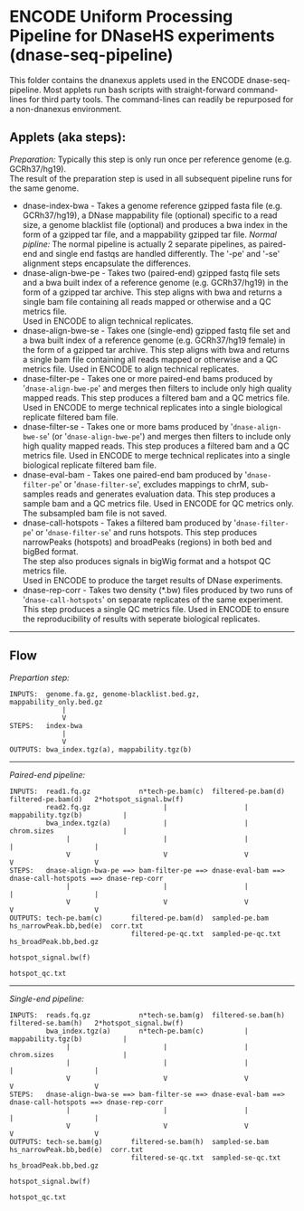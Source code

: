 # ENCODE Uniform Processing Pipeline for DNaseHS experiments (dnase-seq-pipeline)

This folder contains the dnanexus applets used in the ENCODE dnase-seq-pipeline. Most applets run 
bash scripts with straight-forward command-lines for third party tools.  The command-lines can readily 
be repurposed for a non-dnanexus environment.

## Applets (aka steps):
*Preparation:* Typically this step is only run once per reference genome (e.g. GCRh37/hg19).  
               The result of the preparation step is used in all subsequent pipeline runs for the same genome.
- dnase-index-bwa - Takes a genome reference gzipped fasta file (e.g. GCRh37/hg19), a DNase mappability file (optional) 
                    specific to a read size, a genome blacklist file (optional) and produces a bwa index in the form of 
                    a gzipped tar file, and a mappability gzipped tar file.
*Normal pipline:* The normal pipeline is actually 2 separate pipelines, as paired-end and single end fastqs are handled
                differently.  The '-pe' and '-se' alignment steps encapsulate the differences. 
- dnase-align-bwe-pe  - Takes two (paired-end) gzipped fastq file sets and a bwa built index of a reference genome 
                        (e.g. GCRh37/hg19) in the form of a gzipped tar archive.  This step aligns with bwa and returns 
                        a single bam file containing all reads mapped or otherwise and a QC metrics file.  
                        Used in ENCODE to align technical replicates.
- dnase-align-bwe-se  - Takes one (single-end) gzipped fastq file set and a bwa built index of a reference genome 
                        (e.g. GCRh37/hg19 female) in the form of a gzipped tar archive.  This step aligns with bwa and 
                        returns a single bam file containing all reads mapped or otherwise and a QC metrics file.
                        Used in ENCODE to align technical replicates.
- dnase-filter-pe     - Takes one or more paired-end bams produced by '`dnase-align-bwe-pe`' and merges then filters to 
                        include only high quality mapped reads.  This step produces a filtered bam and a QC metrics file.
                        Used in ENCODE to merge technical replicates into a single biological replicate filtered bam file.
- dnase-filter-se     - Takes one or more bams produced by '`dnase-align-bwe-se`' (or '`dnase-align-bwe-pe`') 
                        and merges then filters to include only high quality mapped reads.  This step produces a 
                        filtered bam and a QC metrics file.
                        Used in ENCODE to merge technical replicates into a single biological replicate filtered bam file.
- dnase-eval-bam      - Takes one paired-end bam produced by '`dnase-filter-pe`' or '`dnase-filter-se`', excludes mappings 
                        to chrM, sub-samples reads and generates evaluation data. This step produces a sample bam and a 
                        QC metrics file.
                        Used in ENCODE for QC metrics only.  The subsampled bam file is not saved.
- dnase-call-hotspots - Takes a filtered bam produced by '`dnase-filter-pe`' or '`dnase-filter-se`' and runs hotspots.
                        This step produces narrowPeaks (hotspots) and broadPeaks (regions) in both bed and bigBed format.  
                        The step also produces signals in bigWig format and a hotspot QC metrics file.  
                        Used in ENCODE to produce the target results of DNase experiments.
- dnase-rep-corr      - Takes two density (*.bw) files produced by two runs of '`dnase-call-hotspots`' on separate replicates
                        of the same experiment.  This step produces a single QC metrics file.
                        Used in ENCODE to ensure the reproducibility of results with seperate biological replicates.

---------
## Flow
*Prepartion step:*
```
INPUTS:  genome.fa.gz, genome-blacklist.bed.gz, mappability_only.bed.gz 
             |
             V
STEPS:   index-bwa
             |
             V
OUTPUTS: bwa_index.tgz(a), mappability.tgz(b)
```

---------
*Paired-end pipeline:*
```
INPUTS:  read1.fq.gz            n*tech-pe.bam(c)  filtered-pe.bam(d)  filtered-pe.bam(d)   2*hotspot_signal.bw(f)
         read2.fq.gz                  |                   |           mappability.tgz(b)          |
         bwa_index.tgz(a)             |                   |           chrom.sizes                 |
              |                       |                   |                  |                    |
              V                       V                   V                  V                    V
STEPS:   dnase-align-bwa-pe ==> bam-filter-pe ==> dnase-eval-bam ==> dnase-call-hotspots ==> dnase-rep-corr
              |                       |                   |                  |                    |
              V                       V                   V                  V                    V
OUTPUTS: tech-pe.bam(c)       filtered-pe.bam(d)  sampled-pe.bam     hs_narrowPeak.bb,bed(e)  corr.txt
                              filtered-pe-qc.txt  sampled-pe-qc.txt  hs_broadPeak.bb,bed.gz
                                                                     hotspot_signal.bw(f)
                                                                     hotspot_qc.txt
```

---------
*Single-end pipeline:*
```
INPUTS:  reads.fq.gz            n*tech-se.bam(g)  filtered-se.bam(h)  filtered-se.bam(h)   2*hotspot_signal.bw(f)
         bwa_index.tgz(a)       n*tech-pe.bam(c)          |           mappability.tgz(b)          |
              |                       |                   |           chrom.sizes                 |
              |                       |                   |                  |                    |
              V                       V                   V                  V                    V
STEPS:   dnase-align-bwa-se ==> bam-filter-se ==> dnase-eval-bam ==> dnase-call-hotspots ==> dnase-rep-corr
              |                       |                   |                  |                    |
              V                       V                   V                  V                    V
OUTPUTS: tech-se.bam(g)       filtered-se.bam(h)  sampled-se.bam     hs_narrowPeak.bb,bed(e)  corr.txt
                              filtered-se-qc.txt  sampled-se-qc.txt  hs_broadPeak.bb,bed.gz
                                                                     hotspot_signal.bw(f)
                                                                     hotspot_qc.txt
```

